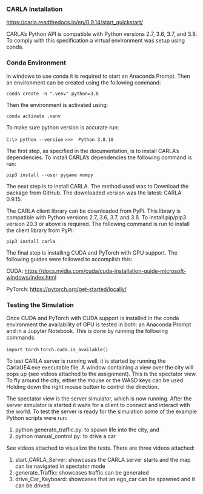### CARLA Installation 

https://carla.readthedocs.io/en/0.9.14/start_quickstart/

CARLA’s Python API is compatible with Python versions 2.7, 3.6, 3.7, and 3.8. To comply with this specification a virtual environment was setup using conda.

### Conda Environment 

In windows to use conda it is required to start an Anaconda Prompt. Then an environment can be created using the following command:

`conda create -n ".venv" python=3.8`

Then the environment is activated using:

`conda activate .venv`

To make sure python version is accurate run:

`C:\> python --version`
`>>>  Python 3.8.18`

The first step, as specified in the documentation, is to install CARLA’s dependencies. To install CARLA’s dependencies the following command is run:

`pip3 install --user pygame numpy`

The next step is to install CARLA. The method used was to Download the package from GitHub. The downloaded version was the latest: CARLA 0.9.15.

The CARLA client library can be downloaded from PyPi. This library is compatible with Python versions 2.7, 3.6, 3.7, and 3.8. To install pip/pip3 version 20.3 or above is required. The following command is run to install the client library from PyPi:

`pip3 install carla`

The final step is installing CUDA and PyTorch with GPU support. The following guides were followed to accomplish this:

CUDA: https://docs.nvidia.com/cuda/cuda-installation-guide-microsoft-windows/index.html

PyTorch: https://pytorch.org/get-started/locally/

### Testing the Simulation 

Once CUDA and PyTorch with CUDA support is installed in the conda environment the availability of GPU is tested in both: an Anaconda Prompt and in a Jupyter Notebook. This is done by running the following commands:

`import torch`
`torch.cuda.is_available()`

To test CARLA server is running well, it is started by running the CarlaUE4.exe executable file. A window containing a view over the city will pops up (see videos attached to the assignment). This is the spectator view. To fly around the city, either the mouse or the WASD keys can be used. Holding down the right mouse button to control the direction.

The spectator view is the server simulator, which is now running. After the server simulator is started it waits for a client to connect and interact with the world. To test the server is ready for the simulation some of the example Python scripts were run: 

1. python generate_traffic.py: to spawn life into the city, and 
2. python manual_control.py: to drive a car

See videos attached to visualize the tests. There are three videos attached:

1. start_CARLA_Server: showcases the CARLA server starts and the map can be navigated in spectator mode
2. generate_Traffic: showcases traffic can be generated
3. drive_Car_Keyboard: showcases that an ego_car can be spawned and it can be drived
